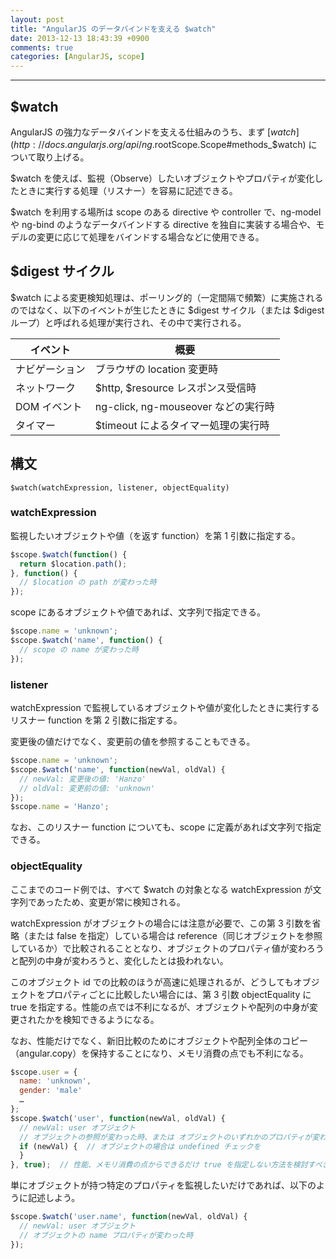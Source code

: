 ```yaml
---
layout: post
title: "AngularJS のデータバインドを支える $watch"
date: 2013-12-13 18:43:39 +0900
comments: true
categories: [AngularJS, scope]
---
```

---
## $watch

AngularJS の強力なデータバインドを支える仕組みのうち、まず [$watch](http://docs.angularjs.org/api/ng.$rootScope.Scope#methods_$watch) について取り上げる。

$watch を使えば、監視（Observe）したいオブジェクトやプロパティが変化したときに実行する処理（リスナー）を容易に記述できる。

$watch を利用する場所は scope のある directive や controller で、ng-model や ng-bind のようなデータバインドする directive を独自に実装する場合や、モデルの変更に応じて処理をバインドする場合などに使用できる。

## $digest サイクル

$watch による変更検知処理は、ポーリング的（一定間隔で頻繁）に実施されるのではなく、以下のイベントが生じたときに $digest サイクル（または $digest ループ）と呼ばれる処理が実行され、その中で実行される。

イベント | 概要
--- | ---
ナビゲーション | ブラウザの location 変更時
ネットワーク | $http, $resource レスポンス受信時
DOM イベント | ng-click, ng-mouseover などの実行時
タイマー | $timeout によるタイマー処理の実行時

<!-- more -->

## 構文

`$watch(watchExpression, listener, objectEquality)`

### watchExpression

監視したいオブジェクトや値（を返す function）を第 1 引数に指定する。

``` javascript
$scope.$watch(function() {
  return $location.path();
}, function() {
  // $location の path が変わった時
});
```

scope にあるオブジェクトや値であれば、文字列で指定できる。

``` javascript
$scope.name = 'unknown';
$scope.$watch('name', function() {
  // scope の name が変わった時
});
```

### listener

watchExpression で監視しているオブジェクトや値が変化したときに実行するリスナー function を第 2 引数に指定する。

変更後の値だけでなく、変更前の値を参照することもできる。

``` javascript
$scope.name = 'unknown';
$scope.$watch('name', function(newVal, oldVal) {
  // newVal: 変更後の値: 'Hanzo'
  // oldVal: 変更前の値: 'unknown'
});
$scope.name = 'Hanzo';
```

なお、このリスナー function についても、scope に定義があれば文字列で指定できる。

### objectEquality

ここまでのコード例では、すべて $watch の対象となる watchExpression が文字列であったため、変更が常に検知される。

watchExpression がオブジェクトの場合には注意が必要で、この第 3 引数を省略（または false を指定）している場合は reference（同じオブジェクトを参照しているか）で比較されることとなり、オブジェクトのプロパティ値が変わろうと配列の中身が変わろうと、変化したとは扱われない。

このオブジェクト id での比較のほうが高速に処理されるが、どうしてもオブジェクトをプロパティごとに比較したい場合には、第 3 引数 objectEquality に true を指定する。性能の点では不利になるが、オブジェクトや配列の中身が変更されたかを検知できるようになる。

なお、性能だけでなく、新旧比較のためにオブジェクトや配列全体のコピー（angular.copy）を保持することになり、メモリ消費の点でも不利になる。

``` javascript
$scope.user = {
  name: 'unknown',
  gender: 'male'
  …
};
$scope.$watch('user', function(newVal, oldVal) {
  // newVal: user オブジェクト
  // オブジェクトの参照が変わった時、または オブジェクトのいずれかのプロパティが変わった時
  if (newVal) {  // オブジェクトの場合は undefined チェックを
  }
}, true);  // 性能、メモリ消費の点からできるだけ true を指定しない方法を検討すべき
```


単にオブジェクトが持つ特定のプロパティを監視したいだけであれば、以下のように記述しよう。

``` javascript
$scope.$watch('user.name', function(newVal, oldVal) {
  // newVal: user オブジェクト
  // オブジェクトの name プロパティが変わった時
});
```

